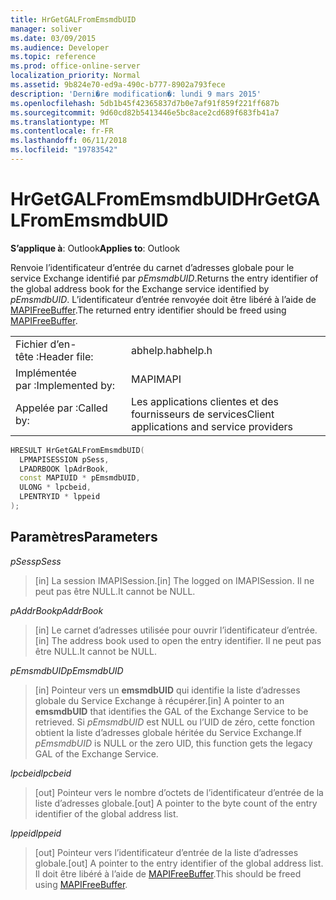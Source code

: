 ```yaml
---
title: HrGetGALFromEmsmdbUID
manager: soliver
ms.date: 03/09/2015
ms.audience: Developer
ms.topic: reference
ms.prod: office-online-server
localization_priority: Normal
ms.assetid: 9b824e70-ed9a-490c-b777-8902a793fece
description: 'Derni�re modification�: lundi 9 mars 2015'
ms.openlocfilehash: 5db1b45f42365837d7b0e7af91f859f221ff687b
ms.sourcegitcommit: 9d60cd82b5413446e5bc8ace2cd689f683fb41a7
ms.translationtype: MT
ms.contentlocale: fr-FR
ms.lasthandoff: 06/11/2018
ms.locfileid: "19783542"
---
```

# <a name="hrgetgalfromemsmdbuid"></a><span data-ttu-id="9eca6-103">HrGetGALFromEmsmdbUID</span><span class="sxs-lookup"><span data-stu-id="9eca6-103">HrGetGALFromEmsmdbUID</span></span>

  
  
<span data-ttu-id="9eca6-104">**S’applique à**: Outlook</span><span class="sxs-lookup"><span data-stu-id="9eca6-104">**Applies to**: Outlook</span></span> 
  
<span data-ttu-id="9eca6-105">Renvoie l’identificateur d’entrée du carnet d’adresses globale pour le service Exchange identifié par _pEmsmdbUID_.</span><span class="sxs-lookup"><span data-stu-id="9eca6-105">Returns the entry identifier of the global address book for the Exchange service identified by  _pEmsmdbUID_.</span></span> <span data-ttu-id="9eca6-106">L’identificateur d’entrée renvoyée doit être libéré à l’aide de [MAPIFreeBuffer](mapifreebuffer.md).</span><span class="sxs-lookup"><span data-stu-id="9eca6-106">The returned entry identifier should be freed using [MAPIFreeBuffer](mapifreebuffer.md).</span></span>
  
|||
|:-----|:-----|
|<span data-ttu-id="9eca6-107">Fichier d’en-tête :</span><span class="sxs-lookup"><span data-stu-id="9eca6-107">Header file:</span></span>  <br/> |<span data-ttu-id="9eca6-108">abhelp.h</span><span class="sxs-lookup"><span data-stu-id="9eca6-108">abhelp.h</span></span>  <br/> |
|<span data-ttu-id="9eca6-109">Implémentée par :</span><span class="sxs-lookup"><span data-stu-id="9eca6-109">Implemented by:</span></span>  <br/> |<span data-ttu-id="9eca6-110">MAPI</span><span class="sxs-lookup"><span data-stu-id="9eca6-110">MAPI</span></span>  <br/> |
|<span data-ttu-id="9eca6-111">Appelée par :</span><span class="sxs-lookup"><span data-stu-id="9eca6-111">Called by:</span></span>  <br/> |<span data-ttu-id="9eca6-112">Les applications clientes et des fournisseurs de services</span><span class="sxs-lookup"><span data-stu-id="9eca6-112">Client applications and service providers</span></span>  <br/> |
   
```cpp
HRESULT HrGetGALFromEmsmdbUID(
  LPMAPISESSION pSess,
  LPADRBOOK lpAdrBook,
  const MAPIUID * pEmsmdbUID,
  ULONG * lpcbeid,
  LPENTRYID * lppeid
);
```

## <a name="parameters"></a><span data-ttu-id="9eca6-113">Paramètres</span><span class="sxs-lookup"><span data-stu-id="9eca6-113">Parameters</span></span>

 <span data-ttu-id="9eca6-114">_pSess_</span><span class="sxs-lookup"><span data-stu-id="9eca6-114">_pSess_</span></span>
  
> <span data-ttu-id="9eca6-115">[in] La session IMAPISession.</span><span class="sxs-lookup"><span data-stu-id="9eca6-115">[in] The logged on IMAPISession.</span></span> <span data-ttu-id="9eca6-116">Il ne peut pas être NULL.</span><span class="sxs-lookup"><span data-stu-id="9eca6-116">It cannot be NULL.</span></span>
    
 <span data-ttu-id="9eca6-117">_pAddrBook_</span><span class="sxs-lookup"><span data-stu-id="9eca6-117">_pAddrBook_</span></span>
  
> <span data-ttu-id="9eca6-118">[in] Le carnet d’adresses utilisée pour ouvrir l’identificateur d’entrée.</span><span class="sxs-lookup"><span data-stu-id="9eca6-118">[in] The address book used to open the entry identifier.</span></span> <span data-ttu-id="9eca6-119">Il ne peut pas être NULL.</span><span class="sxs-lookup"><span data-stu-id="9eca6-119">It cannot be NULL.</span></span>
    
 <span data-ttu-id="9eca6-120">_pEmsmdbUID_</span><span class="sxs-lookup"><span data-stu-id="9eca6-120">_pEmsmdbUID_</span></span>
  
> <span data-ttu-id="9eca6-121">[in] Pointeur vers un **emsmdbUID** qui identifie la liste d’adresses globale du Service Exchange à récupérer.</span><span class="sxs-lookup"><span data-stu-id="9eca6-121">[in] A pointer to an **emsmdbUID** that identifies the GAL of the Exchange Service to be retrieved.</span></span> <span data-ttu-id="9eca6-122">Si _pEmsmdbUID_ est NULL ou l’UID de zéro, cette fonction obtient la liste d’adresses globale héritée du Service Exchange.</span><span class="sxs-lookup"><span data-stu-id="9eca6-122">If  _pEmsmdbUID_ is NULL or the zero UID, this function gets the legacy GAL of the Exchange Service.</span></span> 
    
 <span data-ttu-id="9eca6-123">_lpcbeid_</span><span class="sxs-lookup"><span data-stu-id="9eca6-123">_lpcbeid_</span></span>
  
> <span data-ttu-id="9eca6-124">[out] Pointeur vers le nombre d’octets de l’identificateur d’entrée de la liste d’adresses globale.</span><span class="sxs-lookup"><span data-stu-id="9eca6-124">[out] A pointer to the byte count of the entry identifier of the global address list.</span></span>
    
 <span data-ttu-id="9eca6-125">_lppeid_</span><span class="sxs-lookup"><span data-stu-id="9eca6-125">_lppeid_</span></span>
  
> <span data-ttu-id="9eca6-126">[out] Pointeur vers l’identificateur d’entrée de la liste d’adresses globale.</span><span class="sxs-lookup"><span data-stu-id="9eca6-126">[out] A pointer to the entry identifier of the global address list.</span></span> <span data-ttu-id="9eca6-127">Il doit être libéré à l’aide de [MAPIFreeBuffer](mapifreebuffer.md).</span><span class="sxs-lookup"><span data-stu-id="9eca6-127">This should be freed using [MAPIFreeBuffer](mapifreebuffer.md).</span></span>
    

